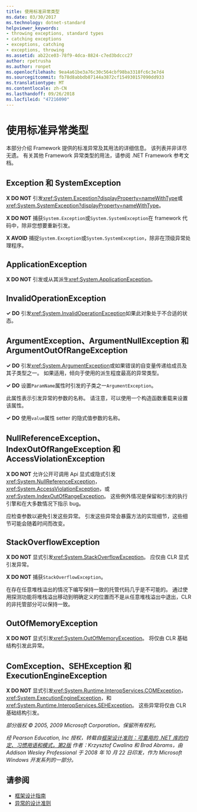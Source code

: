 ```yaml
---
title: 使用标准异常类型
ms.date: 03/30/2017
ms.technology: dotnet-standard
helpviewer_keywords:
- throwing exceptions, standard types
- catching exceptions
- exceptions, catching
- exceptions, throwing
ms.assetid: ab22ce03-78f9-4dca-8824-c7ed3bdccc27
author: rpetrusha
ms.author: ronpet
ms.openlocfilehash: 9ea4a61be3a76c30c564cbf98ba3318fc6c3e7d4
ms.sourcegitcommit: fb78d8abbdb87144a3872cf154930157090dd933
ms.translationtype: MT
ms.contentlocale: zh-CN
ms.lasthandoff: 09/26/2018
ms.locfileid: "47216090"
---
```

# <a name="using-standard-exception-types"></a>使用标准异常类型
本部分介绍 Framework 提供的标准异常及其用法的详细信息。 该列表并非详尽无遗。 有关其他 Framework 异常类型的用法，请参阅 .NET Framework 参考文档。  
  
## <a name="exception-and-systemexception"></a>Exception 和 SystemException  
 **X DO NOT** 引发<xref:System.Exception?displayProperty=nameWithType>或<xref:System.SystemException?displayProperty=nameWithType>。  
  
 **X DO NOT** 捕获`System.Exception`或`System.SystemException`在 framework 代码中，除非您想要重新引发。  
  
 **X AVOID** 捕捉`System.Exception`或`System.SystemException`，除非在顶级异常处理程序。  
  
## <a name="applicationexception"></a>ApplicationException  
 **X DO NOT** 引发或从其派生<xref:System.ApplicationException>。  
  
## <a name="invalidoperationexception"></a>InvalidOperationException  
 **✓ DO** 引发<xref:System.InvalidOperationException>如果此对象处于不合适的状态。  
  
## <a name="argumentexception-argumentnullexception-and-argumentoutofrangeexception"></a>ArgumentException、ArgumentNullException 和 ArgumentOutOfRangeException  
 **✓ DO** 引发<xref:System.ArgumentException>或如果错误的自变量传递给成员及其子类型之一。 如果适用，倾向于使用的派生程度最高的异常类型。  
  
 **✓ DO** 设置`ParamName`属性时引发的子类之一`ArgumentException`。  
  
 此属性表示引发异常的参数的名称。 请注意，可以使用一个构造函数重载来设置该属性。  
  
 **✓ DO** 使用`value`属性 setter 的隐式值参数的名称。  
  
## <a name="nullreferenceexception-indexoutofrangeexception-and-accessviolationexception"></a>NullReferenceException、IndexOutOfRangeException 和 AccessViolationException  
 **X DO NOT** 允许公开可调用 Api 显式或隐式引发<xref:System.NullReferenceException>， <xref:System.AccessViolationException>，或<xref:System.IndexOutOfRangeException>。 这些例外情况是保留和引发的执行引擎和在大多数情况下指示 bug。  
  
 应检查参数以避免引发这些异常。 引发这些异常会暴露方法的实现细节，这些细节可能会随着时间而改变。  
  
## <a name="stackoverflowexception"></a>StackOverflowException  
 **X DO NOT** 显式引发<xref:System.StackOverflowException>。 应仅由 CLR 显式引发异常。  
  
 **X DO NOT** 捕获`StackOverflowException`。  
  
 在存在任意堆栈溢出的情况下编写保持一致的托管代码几乎是不可能的。 通过使用探测功能将堆栈溢出移动到明确定义的位置而不是从任意堆栈溢出中退出，CLR 的非托管部分可以保持一致。  
  
## <a name="outofmemoryexception"></a>OutOfMemoryException  
 **X DO NOT** 显式引发<xref:System.OutOfMemoryException>。 将仅由 CLR 基础结构引发此异常。  
  
## <a name="comexception-sehexception-and-executionengineexception"></a>ComException、SEHException 和 ExecutionEngineException  
 **X DO NOT** 显式引发<xref:System.Runtime.InteropServices.COMException>， <xref:System.ExecutionEngineException>，和<xref:System.Runtime.InteropServices.SEHException>。 这些异常将仅由 CLR 基础结构引发。  
  
 *部分版权 © 2005, 2009 Microsoft Corporation。保留所有权利。*  
  
 *经 Pearson Education, Inc 授权，转载自[框架设计准则：可重用的 .NET 库的约定、习惯用语和模式，第2版](https://www.informit.com/store/framework-design-guidelines-conventions-idioms-and-9780321545619) 作者：Krzysztof Cwalina 和 Brad Abrams，由 Addison Wesley Professional 于 2008 年 10 月 22 日印发，作为 Microsoft Windows 开发系列的一部分。*  
  
## <a name="see-also"></a>请参阅

- [框架设计指南](../../../docs/standard/design-guidelines/index.md)  
- [异常的设计准则](../../../docs/standard/design-guidelines/exceptions.md)
